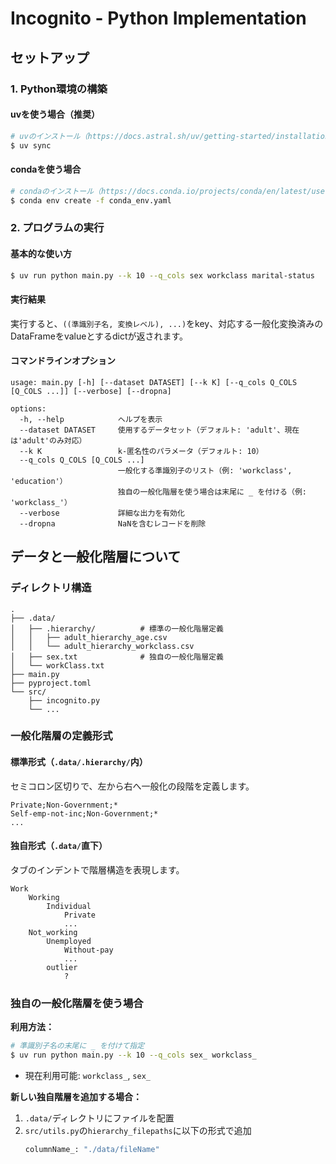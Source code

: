 # Incognito - Python Implementation


## セットアップ

### 1. Python環境の構築

#### uvを使う場合（推奨）
```bash
# uvのインストール（https://docs.astral.sh/uv/getting-started/installation/）
$ uv sync
```

#### condaを使う場合
```bash
# condaのインストール（https://docs.conda.io/projects/conda/en/latest/user-guide/install/）
$ conda env create -f conda_env.yaml
```

### 2. プログラムの実行

#### 基本的な使い方
```bash
$ uv run python main.py --k 10 --q_cols sex workclass marital-status
```

#### 実行結果
実行すると、`((準識別子名, 変換レベル), ...)`をkey、対応する一般化変換済みのDataFrameをvalueとするdictが返されます。

#### コマンドラインオプション
```
usage: main.py [-h] [--dataset DATASET] [--k K] [--q_cols Q_COLS [Q_COLS ...]] [--verbose] [--dropna]

options:
  -h, --help            ヘルプを表示
  --dataset DATASET     使用するデータセット（デフォルト: 'adult'、現在は'adult'のみ対応）
  --k K                 k-匿名性のパラメータ（デフォルト: 10）
  --q_cols Q_COLS [Q_COLS ...]
                        一般化する準識別子のリスト（例: 'workclass', 'education'）
                        独自の一般化階層を使う場合は末尾に _ を付ける（例: 'workclass_'）
  --verbose             詳細な出力を有効化
  --dropna              NaNを含むレコードを削除
```

## データと一般化階層について

### ディレクトリ構造
```
.
├── .data/
│   ├── .hierarchy/          # 標準の一般化階層定義
│   │   ├── adult_hierarchy_age.csv
│   │   └── adult_hierarchy_workclass.csv
│   ├── sex.txt              # 独自の一般化階層定義
│   └── workClass.txt
├── main.py
├── pyproject.toml
└── src/
    ├── incognito.py
    └── ...
```

### 一般化階層の定義形式

#### 標準形式（`.data/.hierarchy/`内）
セミコロン区切りで、左から右へ一般化の段階を定義します。
```
Private;Non-Government;*
Self-emp-not-inc;Non-Government;*
...
```

#### 独自形式（`.data/`直下）
タブのインデントで階層構造を表現します。
```
Work
    Working
        Individual
            Private
            ...
    Not_working
        Unemployed
            Without-pay
            ...
        outlier
            ?
```

### 独自の一般化階層を使う場合

**利用方法：**
```bash
# 準識別子名の末尾に _ を付けて指定
$ uv run python main.py --k 10 --q_cols sex_ workclass_
```
- 現在利用可能: `workclass_`, `sex_`

**新しい独自階層を追加する場合：**
1. `.data/`ディレクトリにファイルを配置
2. `src/utils.py`の`hierarchy_filepaths`に以下の形式で追加
   ```python
   columnName_: "./data/fileName"
   ```
